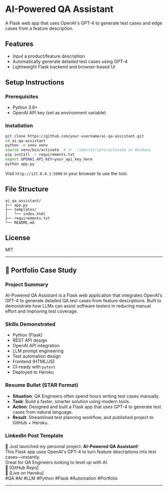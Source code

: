 
# AI-Powered QA Assistant

A Flask web app that uses OpenAI's GPT-4 to generate test cases and edge cases from a feature description.

## Features

- Input a product/feature description
- Automatically generate detailed test cases using GPT-4
- Lightweight Flask backend and browser-based UI

## Setup Instructions

### Prerequisites

- Python 3.8+
- OpenAI API key (set as environment variable)

### Installation

```bash
git clone https://github.com/your-username/ai-qa-assistant.git
cd ai-qa-assistant
python -m venv venv
source venv/bin/activate  # or .\venv\Scripts\activate on Windows
pip install -r requirements.txt
export OPENAI_API_KEY=your_api_key_here
python app.py
```

Visit `http://127.0.0.1:5000` in your browser to use the tool.

## File Structure

```
ai_qa_assistant/
├── app.py
├── templates/
│   └── index.html
├── requirements.txt
└── README.md
```

## License

MIT


---

## 🧠 Portfolio Case Study

### Project Summary
AI-Powered QA Assistant is a Flask web application that integrates OpenAI’s GPT-4 to generate detailed QA test cases from feature descriptions. Built to demonstrate how LLMs can assist software testers in reducing manual effort and improving test coverage.

### Skills Demonstrated
- Python (Flask)
- REST API design
- OpenAI API integration
- LLM prompt engineering
- Test automation design
- Frontend (HTML/JS)
- CI-ready with `pytest`
- Deployed to Heroku

### Resume Bullet (STAR Format)
- **Situation**: QA Engineers often spend hours writing test cases manually.
- **Task**: Build a faster, smarter solution using modern tools.
- **Action**: Designed and built a Flask app that uses GPT-4 to generate test cases from natural language.
- **Result**: Streamlined test planning workflow, and published project to GitHub + Heroku.

### LinkedIn Post Template
🚀 Just launched my personal project: **AI-Powered QA Assistant**!  
This Flask app uses OpenAI's GPT-4 to turn feature descriptions into test cases—instantly.  
Great for QA Engineers looking to level up with AI.  
🔗 [GitHub Repo]  
🔗 [Live on Heroku]  
#QA #AI #LLM #Python #Flask #Automation #Portfolio

---
